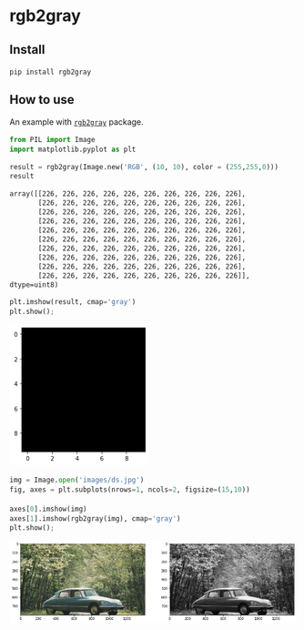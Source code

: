 rgb2gray
================

<!-- WARNING: THIS FILE WAS AUTOGENERATED! DO NOT EDIT! -->

## Install

`pip install rgb2gray`

<!-- ![image.png](images/ds.jpg)-->

## How to use

An example with
[`rgb2gray`](https://camille1.github.io/rgb2gray/converters.html#rgb2gray)
package.

``` python
from PIL import Image
import matplotlib.pyplot as plt
```

``` python
result = rgb2gray(Image.new('RGB', (10, 10), color = (255,255,0)))
result
```

    array([[226, 226, 226, 226, 226, 226, 226, 226, 226, 226],
           [226, 226, 226, 226, 226, 226, 226, 226, 226, 226],
           [226, 226, 226, 226, 226, 226, 226, 226, 226, 226],
           [226, 226, 226, 226, 226, 226, 226, 226, 226, 226],
           [226, 226, 226, 226, 226, 226, 226, 226, 226, 226],
           [226, 226, 226, 226, 226, 226, 226, 226, 226, 226],
           [226, 226, 226, 226, 226, 226, 226, 226, 226, 226],
           [226, 226, 226, 226, 226, 226, 226, 226, 226, 226],
           [226, 226, 226, 226, 226, 226, 226, 226, 226, 226],
           [226, 226, 226, 226, 226, 226, 226, 226, 226, 226]], dtype=uint8)

``` python
plt.imshow(result, cmap='gray')
plt.show();
```

![](index_files/figure-gfm/cell-4-output-1.png)

``` python
img = Image.open('images/ds.jpg')
fig, axes = plt.subplots(nrows=1, ncols=2, figsize=(15,10))

axes[0].imshow(img)
axes[1].imshow(rgb2gray(img), cmap='gray')
plt.show();
```

![](index_files/figure-gfm/cell-5-output-1.png)
